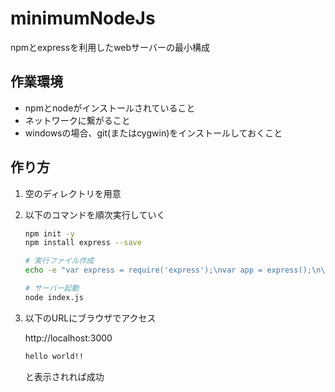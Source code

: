 # minimumNodeJs

npmとexpressを利用したwebサーバーの最小構成

## 作業環境
- npmとnodeがインストールされていること
- ネットワークに繋がること
- windowsの場合、git(またはcygwin)をインストールしておくこと

## 作り方
1. 空のディレクトリを用意

1. 以下のコマンドを順次実行していく
	```sh
	npm init -y
	npm install express --save

	# 実行ファイル作成
	echo -e "var express = require('express');\nvar app = express();\n\napp.get('/', function (req, res) {\n	res.send('hello world!!');\n});\n\napp.listen(3000);\nconsole.log('http://localhost:3000/');" > index.js

	# サーバー起動
	node index.js
	```

1. 以下のURLにブラウザでアクセス

	http://localhost:3000

	```html
	hello world!!
	```
	と表示されれば成功